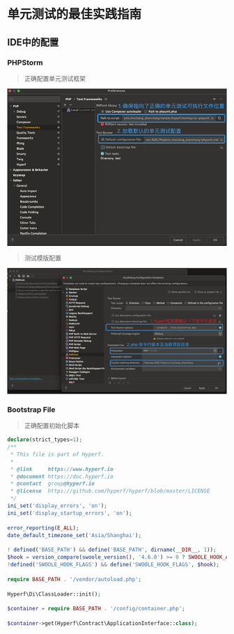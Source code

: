# 单元测试的最佳实践指南

## IDE中的配置

### PHPStorm

> 正确配置单元测试框架

![单元测试配置](../../resource/phpunit-config.png)

> 测试模版配置

![单元测试模版配置](../../resource/phpunit-config2.png)

### Bootstrap File

> 正确配置初始化脚本
```php
declare(strict_types=1);
/**
 * This file is part of Hyperf.
 *
 * @link     https://www.hyperf.io
 * @document https://doc.hyperf.io
 * @contact  group@hyperf.io
 * @license  https://github.com/hyperf/hyperf/blob/master/LICENSE
 */
ini_set('display_errors', 'on');
ini_set('display_startup_errors', 'on');

error_reporting(E_ALL);
date_default_timezone_set('Asia/Shanghai');

! defined('BASE_PATH') && define('BASE_PATH', dirname(__DIR__, 1));
$hook = version_compare(swoole_version(), '4.6.0') >= 0 ? SWOOLE_HOOK_ALL ^ SWOOLE_HOOK_SOCKETS : SWOOLE_HOOK_ALL;
!defined('SWOOLE_HOOK_FLAGS') && define('SWOOLE_HOOK_FLAGS', $hook);

require BASE_PATH . '/vendor/autoload.php';

Hyperf\Di\ClassLoader::init();

$container = require BASE_PATH . '/config/container.php';

$container->get(Hyperf\Contract\ApplicationInterface::class);
```
